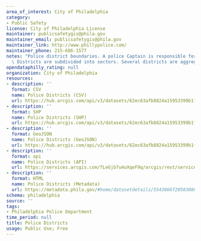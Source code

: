```yaml
---
area_of_interest: City of Philadelphia
category:
- Public Safety
license: City of Philadelphia License
maintainer: publicsafetygis@phila.gov
maintainer_email: publicsafetygis@phila.gov
maintainer_link: http://www.phillypolice.com/
maintainer_phone: 215-686-1577
notes: "Police district boundaries. A police Captain is responsible for each district.\
  \ Districts are subdivided into sectors. Several districts are aggregated into divisions."
opendataphilly_rating: null
organization: City of Philadelphia
resources:
- description: ''
  format: CSV
  name: Police Districts (CSV)
  url: https://hub.arcgis.com/api/v3/datasets/62ec63afb8824a15953399b1fa819df2_0/downloads/data?format=csv&spatialRefId=3857&where=1%3D1
- description: ''
  format: SHP
  name: Police Districts (SHP)
  url: https://hub.arcgis.com/api/v3/datasets/62ec63afb8824a15953399b1fa819df2_0/downloads/data?format=shp&spatialRefId=3857&where=1%3D1
- description: ''
  format: GeoJSON
  name: Police Districts (GeoJSON)
  url: https://hub.arcgis.com/api/v3/datasets/62ec63afb8824a15953399b1fa819df2_0/downloads/data?format=geojson&spatialRefId=4326&where=1%3D1
- description: ''
  format: api
  name: Police Districts (API)
  url: https://services.arcgis.com/fLeGjb7u4uXqeF9q/arcgis/rest/services/Boundaries_District/FeatureServer/0/query?outFields=*&where=1%3D1
- description: ''
  format: HTML
  name: Police Districts (Metadata)
  url: https://metadata.phila.gov/#home/datasetdetails/5543866f20583086178c4f24/representationdetails/55438ab79b989a05172d0d5b/
schema: philadelphia
source: ''
tags:
- Philadelphia Police Department
time_period: null
title: Police Districts
usage: Public Use; Free
---
```

